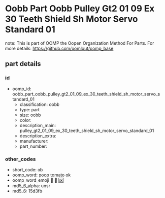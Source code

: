 # Oobb Part Oobb Pulley Gt2 01 09 Ex 30 Teeth Shield Sh Motor Servo Standard 01  

note: This is part of OOMP the Oopen Organization Method For Parts. For more details: https://github.com/oomlout/oomp_base

##  part details





### id
* oomp_id: oobb_part_oobb_pulley_gt2_01_09_ex_30_teeth_shield_sh_motor_servo_standard_01
  * classification: oobb
  * type: part
  * size: oobb
  * color: 
  * description_main: pulley_gt2_01_09_ex_30_teeth_shield_sh_motor_servo_standard_01
  * description_extra: 
  * manufacturer: 
  * part_number: 

### other_codes
* short_code: ob
* oomp_word: poop tomato ok
* oomp_word_emoji :poop: :tomato: :ok:
* md5_6_alpha: unsr
* md5_6: 15d3fb